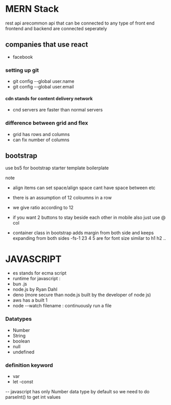 # MERN Stack 
rest api arecommon api that can be connected to any type of front end
frontend and backend are connected seperately

## companies that use react 
- facebook

### setting up git 
- git config --global user.name <yourusername>
- git config --global user.email <youremail>


#### cdn stands for content delivery network
- cnd servers are faster than normal servers 
### difference between grid and flex 
- grid has rows and columns
- can fix number of columns 
## bootstrap
use bs5 for bootstrap starter template boilerplate

note 
- align items can set space/align space cant have space between etc

- there is an assumption of 12 coloumns in a row
- we give ratio according to 12
- if you want 2 buttons to stay beside each other in mobile also just use @ col
- container class in bootstrap adds margin from both side and keeps expanding from both sides
-fs-1 23 4 5 are for font size similar to h1 h2 ..
# JAVASCRIPT
 - es stands for ecma script 
 - runtime for javascript : 
 - bun .js
 - node.js by Ryan Dahl
 - deno (more secure than node.js built by the developer of node js)
 - aws has a built 1  
 - node --watch filename : continuously run a file 
### Datatypes
 - Number
 - String
 - boolean
 - null
 - undefined

### definition keyword
 - var
 - let 
 -const
 
 -- javascript has only Number data type by default so we need to do parseInt() to get int values
  